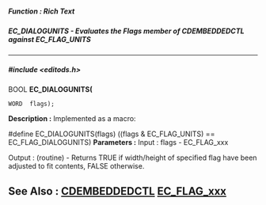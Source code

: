 ##### Function : Rich Text
##### EC_DIALOGUNITS - Evaluates the Flags member of CDEMBEDDEDCTL against EC_FLAG_UNITS
---
##### #include <editods.h>
BOOL **EC_DIALOGUNITS(**

	WORD  flags);
**Description :**
Implemented as a macro:

#define EC_DIALOGUNITS(flags)   ((flags & EC_FLAG_UNITS) == 
EC_FLAG_DIALOGUNITS)
**Parameters :**
Input :
flags  -  EC_FLAG_xxx

Output :
(routine)  -  Returns TRUE if width/height of specified flag have been adjusted to fit contents, FALSE otherwise.


**See Also :**
[CDEMBEDDEDCTL](D:/md_files/CDEMBEDDEDCTL.md)
[EC_FLAG_xxx](D:/md_files/EC_FLAG_xxx.md)
---
